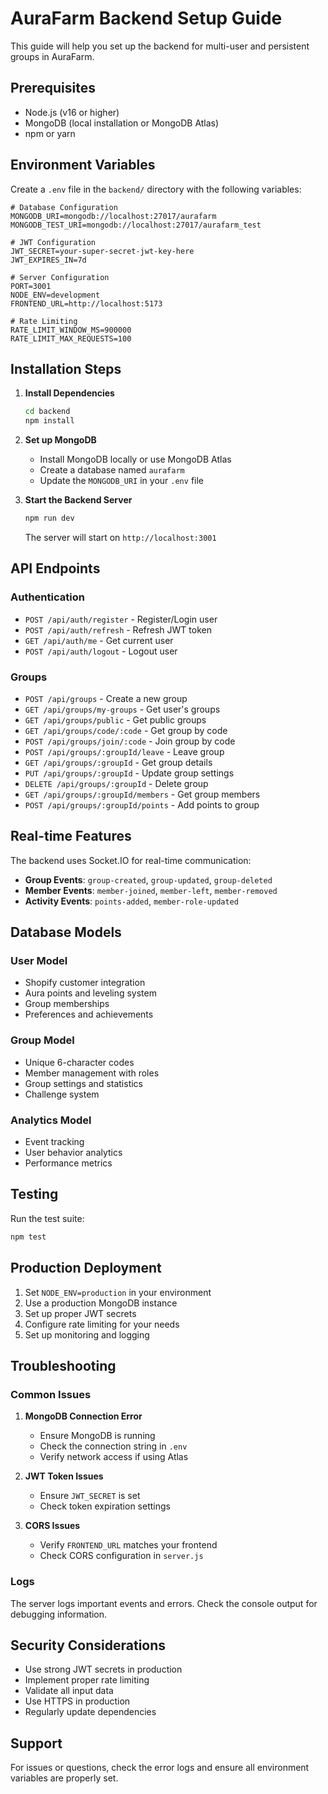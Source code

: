# AuraFarm Backend Setup Guide

This guide will help you set up the backend for multi-user and persistent groups in AuraFarm.

## Prerequisites

- Node.js (v16 or higher)
- MongoDB (local installation or MongoDB Atlas)
- npm or yarn

## Environment Variables

Create a `.env` file in the `backend/` directory with the following variables:

```env
# Database Configuration
MONGODB_URI=mongodb://localhost:27017/aurafarm
MONGODB_TEST_URI=mongodb://localhost:27017/aurafarm_test

# JWT Configuration
JWT_SECRET=your-super-secret-jwt-key-here
JWT_EXPIRES_IN=7d

# Server Configuration
PORT=3001
NODE_ENV=development
FRONTEND_URL=http://localhost:5173

# Rate Limiting
RATE_LIMIT_WINDOW_MS=900000
RATE_LIMIT_MAX_REQUESTS=100
```

## Installation Steps

1. **Install Dependencies**
   ```bash
   cd backend
   npm install
   ```

2. **Set up MongoDB**
   - Install MongoDB locally or use MongoDB Atlas
   - Create a database named `aurafarm`
   - Update the `MONGODB_URI` in your `.env` file

3. **Start the Backend Server**
   ```bash
   npm run dev
   ```

   The server will start on `http://localhost:3001`

## API Endpoints

### Authentication
- `POST /api/auth/register` - Register/Login user
- `POST /api/auth/refresh` - Refresh JWT token
- `GET /api/auth/me` - Get current user
- `POST /api/auth/logout` - Logout user

### Groups
- `POST /api/groups` - Create a new group
- `GET /api/groups/my-groups` - Get user's groups
- `GET /api/groups/public` - Get public groups
- `GET /api/groups/code/:code` - Get group by code
- `POST /api/groups/join/:code` - Join group by code
- `POST /api/groups/:groupId/leave` - Leave group
- `GET /api/groups/:groupId` - Get group details
- `PUT /api/groups/:groupId` - Update group settings
- `DELETE /api/groups/:groupId` - Delete group
- `GET /api/groups/:groupId/members` - Get group members
- `POST /api/groups/:groupId/points` - Add points to group

## Real-time Features

The backend uses Socket.IO for real-time communication:

- **Group Events**: `group-created`, `group-updated`, `group-deleted`
- **Member Events**: `member-joined`, `member-left`, `member-removed`
- **Activity Events**: `points-added`, `member-role-updated`

## Database Models

### User Model
- Shopify customer integration
- Aura points and leveling system
- Group memberships
- Preferences and achievements

### Group Model
- Unique 6-character codes
- Member management with roles
- Group settings and statistics
- Challenge system

### Analytics Model
- Event tracking
- User behavior analytics
- Performance metrics

## Testing

Run the test suite:
```bash
npm test
```

## Production Deployment

1. Set `NODE_ENV=production` in your environment
2. Use a production MongoDB instance
3. Set up proper JWT secrets
4. Configure rate limiting for your needs
5. Set up monitoring and logging

## Troubleshooting

### Common Issues

1. **MongoDB Connection Error**
   - Ensure MongoDB is running
   - Check the connection string in `.env`
   - Verify network access if using Atlas

2. **JWT Token Issues**
   - Ensure `JWT_SECRET` is set
   - Check token expiration settings

3. **CORS Issues**
   - Verify `FRONTEND_URL` matches your frontend
   - Check CORS configuration in `server.js`

### Logs

The server logs important events and errors. Check the console output for debugging information.

## Security Considerations

- Use strong JWT secrets in production
- Implement proper rate limiting
- Validate all input data
- Use HTTPS in production
- Regularly update dependencies

## Support

For issues or questions, check the error logs and ensure all environment variables are properly set.
